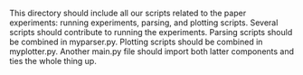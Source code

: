 This directory should include all our scripts related to the paper experiments: 
running experiments, parsing, and plotting scripts.
Several scripts should contribute to running the experiments.
Parsing scripts should be combined in myparser.py.
Plotting scripts should be combined in myplotter.py.
Another main.py file should import both latter components and ties the whole thing up.
